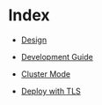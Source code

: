# Index

* [Design](design.md)

* [Development Guide](dev-guide.md) 

* [Cluster Mode](sc-cluster.md)
 
* [Deploy with TLS](security-tls.md)
